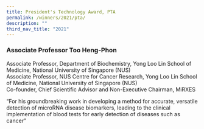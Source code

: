 ```yaml
---
title: President's Technology Award, PTA
permalink: /winners/2021/pta/
description: ""
third_nav_title: "2021"
---
```


### **Associate Professor Too Heng-Phon**
Associate Professor, Department of Biochemistry, Yong Loo Lin School of Medicine, National University of Singapore (NUS)  
Associate Professor, NUS Centre for Cancer Research, Yong Loo Lin School of Medicine, National University of Singapore (NUS)  
Co-founder, Chief Scientific Advisor and Non-Executive Chairman, MiRXES  
  

  

“For his groundbreaking work in developing a method for accurate, versatile detection of microRNA disease biomarkers, leading to the clinical implementation of blood tests for early detection of diseases such as cancer”
